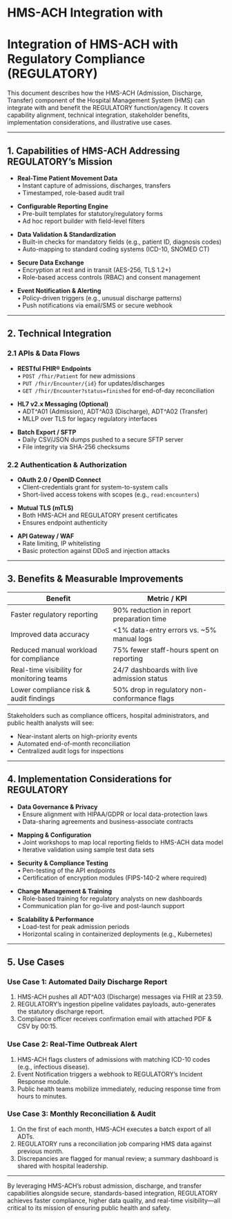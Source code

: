 # HMS-ACH Integration with 

# Integration of HMS-ACH with Regulatory Compliance (REGULATORY)

This document describes how the HMS-ACH (Admission, Discharge, Transfer) component of the Hospital Management System (HMS) can integrate with and benefit the REGULATORY function/agency. It covers capability alignment, technical integration, stakeholder benefits, implementation considerations, and illustrative use cases.

---

## 1. Capabilities of HMS-ACH Addressing REGULATORY’s Mission

- **Real-Time Patient Movement Data**  
  • Instant capture of admissions, discharges, transfers  
  • Timestamped, role-based audit trail  

- **Configurable Reporting Engine**  
  • Pre-built templates for statutory/regulatory forms  
  • Ad hoc report builder with field-level filters  

- **Data Validation & Standardization**  
  • Built-in checks for mandatory fields (e.g., patient ID, diagnosis codes)  
  • Auto-mapping to standard coding systems (ICD-10, SNOMED CT)  

- **Secure Data Exchange**  
  • Encryption at rest and in transit (AES-256, TLS 1.2+)  
  • Role-based access controls (RBAC) and consent management  

- **Event Notification & Alerting**  
  • Policy-driven triggers (e.g., unusual discharge patterns)  
  • Push notifications via email/SMS or secure webhook  

---

## 2. Technical Integration

### 2.1 APIs & Data Flows

- **RESTful FHIR® Endpoints**  
  • `POST /fhir/Patient` for new admissions  
  • `PUT /fhir/Encounter/{id}` for updates/discharges  
  • `GET /fhir/Encounter?status=finished` for end-of-day reconciliation  

- **HL7 v2.x Messaging (Optional)**  
  • ADT^A01 (Admission), ADT^A03 (Discharge), ADT^A02 (Transfer)  
  • MLLP over TLS for legacy regulatory interfaces  

- **Batch Export / SFTP**  
  • Daily CSV/JSON dumps pushed to a secure SFTP server  
  • File integrity via SHA-256 checksums  

### 2.2 Authentication & Authorization

- **OAuth 2.0 / OpenID Connect**  
  • Client-credentials grant for system-to-system calls  
  • Short-lived access tokens with scopes (e.g., `read:encounters`)  

- **Mutual TLS (mTLS)**  
  • Both HMS-ACH and REGULATORY present certificates  
  • Ensures endpoint authenticity  

- **API Gateway / WAF**  
  • Rate limiting, IP whitelisting  
  • Basic protection against DDoS and injection attacks  

---

## 3. Benefits & Measurable Improvements

| Benefit                                    | Metric / KPI                               |
|--------------------------------------------|---------------------------------------------|
| Faster regulatory reporting                | 90% reduction in report preparation time    |
| Improved data accuracy                     | <1% data-entry errors vs. ~5% manual logs   |
| Reduced manual workload for compliance     | 75% fewer staff-hours spent on reporting    |
| Real-time visibility for monitoring teams  | 24/7 dashboards with live admission status  |
| Lower compliance risk & audit findings     | 50% drop in regulatory non-conformance flags|

Stakeholders such as compliance officers, hospital administrators, and public health analysts will see:
- Near-instant alerts on high-priority events  
- Automated end-of-month reconciliation  
- Centralized audit logs for inspections  

---

## 4. Implementation Considerations for REGULATORY

- **Data Governance & Privacy**  
  • Ensure alignment with HIPAA/GDPR or local data-protection laws  
  • Data-sharing agreements and business-associate contracts  

- **Mapping & Configuration**  
  • Joint workshops to map local reporting fields to HMS-ACH data model  
  • Iterative validation using sample test data sets  

- **Security & Compliance Testing**  
  • Pen-testing of the API endpoints  
  • Certification of encryption modules (FIPS-140-2 where required)  

- **Change Management & Training**  
  • Role-based training for regulatory analysts on new dashboards  
  • Communication plan for go-live and post-launch support  

- **Scalability & Performance**  
  • Load-test for peak admission periods  
  • Horizontal scaling in containerized deployments (e.g., Kubernetes)  

---

## 5. Use Cases

### Use Case 1: Automated Daily Discharge Report
1. HMS-ACH pushes all ADT^A03 (Discharge) messages via FHIR at 23:59.  
2. REGULATORY’s ingestion pipeline validates payloads, auto-generates the statutory discharge report.  
3. Compliance officer receives confirmation email with attached PDF & CSV by 00:15.

### Use Case 2: Real-Time Outbreak Alert
1. HMS-ACH flags clusters of admissions with matching ICD-10 codes (e.g., infectious disease).  
2. Event Notification triggers a webhook to REGULATORY’s Incident Response module.  
3. Public health teams mobilize immediately, reducing response time from hours to minutes.

### Use Case 3: Monthly Reconciliation & Audit
1. On the first of each month, HMS-ACH executes a batch export of all ADTs.  
2. REGULATORY runs a reconciliation job comparing HMS data against previous month.  
3. Discrepancies are flagged for manual review; a summary dashboard is shared with hospital leadership.

---

By leveraging HMS-ACH’s robust admission, discharge, and transfer capabilities alongside secure, standards-based integration, REGULATORY achieves faster compliance, higher data quality, and real-time visibility—all critical to its mission of ensuring public health and safety.